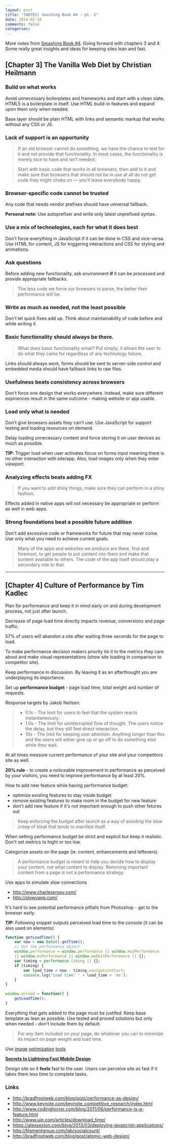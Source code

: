 ```yaml
---
layout: post
title: "[NOTES] Smashing Book #4 - pt. 2"
date: 2014-02-10
comments: false
categories: 
---
```


More notes from [Smashing Book #4](http://www.smashingmagazine.com/smashing-book-4-new-perspectives/). Going forward with chapters 3 and 4. Some really great insights and ideas for keeping sites lean and fast.

<!-- more -->

## [Chapter 3] The Vanilla Web Diet by Christian Heilmann

### Build on what works

Avoid unnecessary boilerplates and frameworks and start with a clean slate. HTML5 is a boilerplate in itself. Use HTML build-in features and expand upon them only when needed.

Base layer should be plain HTML with links and semantic markup that works without any CSS or JS.

### Lack of support is an opportunity

> If an old browser cannot do something, we have the chance to test for it and not
provide that functionality. In most cases, the functionality is merely nice to have
and isn’t needed.

> Start with basic code that works in all browsers, then add to it and make sure that browsers that should not be in use at all do not get code they might choke on — you’ll leave everybody happy.

### Browser-specific code cannot be trusted

Any code that needs vendor prefixes should have universal fallback.

**Personal note:** Use autoprefixer and write only latest unprefixed syntax.

### Use a mix of technologies, each for what it does best

Don't force everything in JavaScript if it can be done in CSS and vice-versa. Use HTML for content, JS for triggering interactions and CSS for styling and animations.

### Ask questions

Before adding new functionality, ask environment **if** it can be processed and provide appropriate fallbacks.

> The less code we force our browsers to parse, the better their performance will be.

### Write as much as needed, not the least possible

Don't let quick fixes add up. Think about maintainability of code before and while writing it.

### Basic functionality should always be there.

> What does basic functionality entail? Put simply, it allows the user to do what they came for regardless of any technology failure.

Links should always work, forms should be sent to server-side control and embedded media should have fallback links to raw files.

### Usefulness beats consistency across browsers

Don't force one design that works everywhere. Instead, make sure different expiriences result in the same outcome - making website or app usable. 

### Load only what is needed

Don't give browsers assets they can't use. Use JavaScript for support testing and loading resources on demand.

Delay loading unnecessary content and force storing it on user devices as much as possible.

**TIP:** Trigger load when user activates focus on forms input meaning there is no other interaction with site/app. Also, load images only when they enter viewport.

### Analyzing effects beats adding FX

> If you want to add shiny things, make sure they can perform in a shiny fashion.

Effects added in native apps will not necessary be appropriate or perform as well in web apps.

### Strong foundations beat a possible future addition

Don't add excessive code or frameworks for future that may never come. Use only what you need to achieve current goals. 

> Many of the apps and websites we produce are there, first and foremost, to get people to put content into them and make that content available to others. The code of the app itself should play a secondary role to that.

---

## [Chapter 4] Culture of Performance by Tim Kadlec

Plan for performance and keep it in mind early on and during development process, not just after launch.

Decrease of page load time directly impacts revenue, conversions and page traffic.

57% of users will abandon a site after waiting three seconds for the page to load.

To make performance decision makers priority tie it to the metrics they care about and make visual representations (show site loading in comparison to competitor site).

Keep performance in discussion. By leaving it as an afterthought you are underplaying its importance.

Set up **performance budget** - page load time, total weight and number of requests.

Response targets by Jakob Neilsen:

> - 0.1s - The limit for users to feel that the system reacts instantaneously.
> - 1.0s - The limit for uninterrupted flow of thought. The users notice the delay, but they still feel direct interaction.
> - 10s - The limit for keeping user attention. Anything longer than this and the users will either give up or go off to do something else while they wait.

At all times measure current performance of your site and your competitors site as well.

**20% rule** - to create a noticeable improvement in performance as perceived by your visitors, you need to improve performance by at least 20%.

How to add new feature while having performance budget:

- optimize existing features to stay inside budget
- remove existing features to make room in the budget for new feature
- don't add new feature if it's not important enough to push other fetures out

> Keep enforcing the budget after launch as a way of avoiding the slow creep of
bloat that tends to manifest itself.

When setting performance budget be strict and explicit but keep it realistic. Don't set metrics to hight or too low. 

Categorize assets on the page (ie. content, enhancements and leftovers).

> A performance budget is meant to help you decide how to display your content, not what content to display. Removing important content from a page is not a performance strategy.

Use apps to simulate slow connections

- <http://www.charlesproxy.com/>
- <http://slowyapp.com/>

It's hard to see potential performance pitfalls from Photoshop - get to the browser early.

**TIP:** Following snippet outputs perceived load time to the console (it can be also used on elements)

~~~ javascript
function getLoadTime() {
    var now = new Date().getTime();
    // Get the performance object
    window.performance = window.performance || window.mozPerformance 
    || window.msPerformance || window.webkitPerformance || {};
    var timing = performance.timing || {};
    if (timing) {
        var load_time = now - timing.navigationStart;
        console.log('Load time: ' + load_time + 'ms');
    }
}

window.onload = function() {
    getLoadTime();
}
~~~

Everything that gets added to the page must be justifed. Keep base template as lean as possible. Use tested and proved solutions but only when needed - don't include them by default.

> For any item included on your page, do whatever you can to minimize its impact on page weight and load time.

Use [image](http://pngmini.com/) [optimization](http://imageoptim.com/) [tools](http://jamiemason.github.io/ImageOptim-CLI/)

[**Secrets to Lightning Fast Mobile Design**](https://speakerdeck.com/mikeyk/secrets-to-lightning-fast-mobile-design)

Design site so it **feels** fast to the user. Users can perceive site as fast if it takes them less time to complete tasks.

### Links

- <http://bradfrostweb.com/blog/post/performance-as-design/>
- <http://www.keynote.com/keynote_competitive_research/index.html>
- <http://www.codinghorror.com/blog/2011/06/performance-is-a-feature.html>
- <http://www.uie.com/articles/download_time/>
- <https://alexsexton.com/blog/2013/03/deploying-javascript-applications/>
- <http://filamentgroup.com/lab/socialcount/>
- <http://bradfrostweb.com/blog/post/atomic-web-design/>

